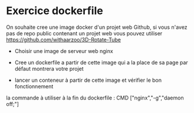 # Exercice dockerfile

On souhaite cree une image docker d'un projet web Github, si vous n'avez pas de repo public contenant un projet web vous pouvez utiliser https://github.com/withaarzoo/3D-Rotate-Tube

- Choisir une image de serveur web nginx

- Cree un dockerfile a partir de cette image qui a la place de sa page par défaut montrera votre projet

- lancer un conteneur à partir de cette image et vérifier le bon fonctionnement

la commande à utiliser à la fin du dockerfile : CMD ["nginx","-g","daemon off;"]
